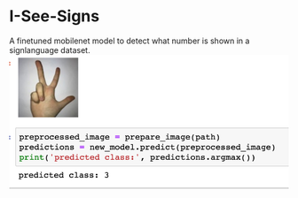 # I-See-Signs

A finetuned mobilenet model to detect what number is shown in a signlanguage dataset.
![alt text](https://github.com/AdithyaSireesh/I-See-Signs/blob/master/Screen%20Shot%202019-10-14%20at%202.22.40%20AM.png)
